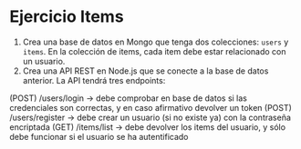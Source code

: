 # Ejercicio Items

1. Crea una base de datos en Mongo que tenga dos colecciones: `users` y `items`. En la colección de items, cada item debe estar relacionado con un usuario.
2. Crea una API REST en Node.js que se conecte a la base de datos anterior. La API tendrá tres endpoints:

(POST) /users/login -> debe comprobar en base de datos si las credenciales son correctas, y en caso afirmativo devolver un token
(POST) /users/register -> debe crear un usuario (si no existe ya) con la contraseña encriptada
(GET) /items/list -> debe devolver los items del usuario, y sólo debe funcionar si el usuario se ha autentificado
